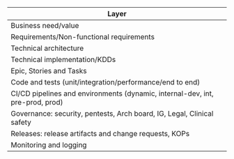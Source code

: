 |Layer|
|-------|
|Business need/value|
|Requirements/Non-functional requirements|
|Technical architecture|
|Technical implementation/KDDs|
|Epic, Stories and Tasks|
|Code and tests (unit/integration/performance/end to end)|
|CI/CD pipelines and environments (dynamic, internal-dev, int, pre-prod, prod)|
|Governance: security, pentests, Arch board,  IG, Legal, Clinical safety|
|Releases: release artifacts and change requests, KOPs|
|Monitoring and logging|

